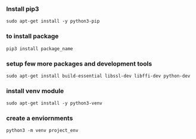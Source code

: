 ### Install pip3

`sudo apt-get install -y python3-pip`

### to install package

`pip3 install package_name`

### setup few more packages and development tools

`sudo apt-get install build-essential libssl-dev libffi-dev python-dev`

### install venv module

`sudo apt-get install -y python3-venv`

### create a enviornments

`python3 -m venv project_env`
